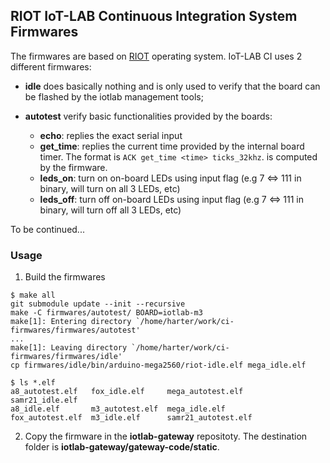 ## RIOT IoT-LAB Continuous Integration System Firmwares

The firmwares are based on [RIOT](https://github.com/RIOT-OS/RIOT) operating
system. IoT-LAB CI uses 2 different firmwares:
* **idle** does basically nothing and is only used to verify that the board can
  be flashed by the iotlab management tools;

* **autotest** verify basic functionalities provided by the boards:
  * **echo**: replies the exact serial input
  * **get_time**: replies the current time provided by the internal board
    timer. The format is `ACK get_time <time> ticks_32khz`. <time> is computed
    by the firmware.
  * **leds_on**: turn on on-board LEDs using input flag (e.g 7 <=> 111 in binary,
    will turn on all 3 LEDs, etc)
  * **leds_off**: turn off on-board LEDs using input flag (e.g 7 <=> 111 in
    binary, will turn off all 3 LEDs, etc)

To be continued...


### Usage

1. Build the firmwares
```
$ make all
git submodule update --init --recursive
make -C firmwares/autotest/ BOARD=iotlab-m3
make[1]: Entering directory `/home/harter/work/ci-firmwares/firmwares/autotest'
...
make[1]: Leaving directory `/home/harter/work/ci-firmwares/firmwares/idle'
cp firmwares/idle/bin/arduino-mega2560/riot-idle.elf mega_idle.elf

$ ls *.elf
a8_autotest.elf   fox_idle.elf     mega_autotest.elf    samr21_idle.elf
a8_idle.elf       m3_autotest.elf  mega_idle.elf
fox_autotest.elf  m3_idle.elf      samr21_autotest.elf
```

2. Copy the firmware in the **iotlab-gateway** repositoty.
   The destination folder is **iotlab-gateway/gateway-code/static**.



